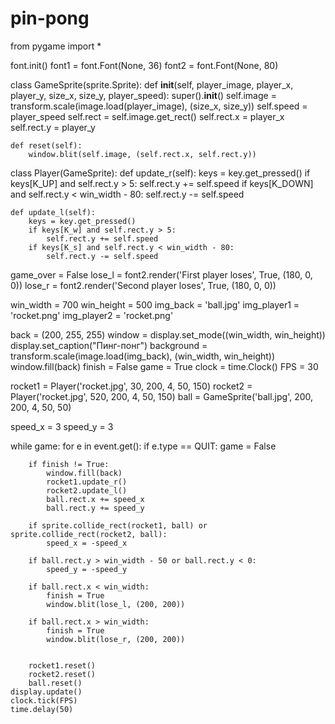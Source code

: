 # pin-pong
from pygame import *

font.init()
font1 = font.Font(None, 36)
font2 = font.Font(None, 80)

class GameSprite(sprite.Sprite):
    def __init__(self, player_image, player_x, player_y, size_x, size_y, player_speed):
        super().__init__()
        self.image = transform.scale(image.load(player_image), (size_x, size_y))
        self.speed = player_speed
        self.rect = self.image.get_rect()
        self.rect.x = player_x
        self.rect.y = player_y

    def reset(self):
        window.blit(self.image, (self.rect.x, self.rect.y))

class Player(GameSprite):
    def update_r(self):
        keys = key.get_pressed()
        if keys[K_UP] and self.rect.y > 5:
            self.rect.y += self.speed
        if keys[K_DOWN] and self.rect.y < win_width - 80:
            self.rect.y -= self.speed

    def update_l(self):
        keys = key.get_pressed()
        if keys[K_w] and self.rect.y > 5:
            self.rect.y += self.speed
        if keys[K_s] and self.rect.y < win_width - 80:
            self.rect.y -= self.speed

game_over = False
lose_l = font2.render('First player loses', True, (180, 0, 0))
lose_r = font2.render('Second player loses', True, (180, 0, 0))

win_width = 700
win_height = 500
img_back = 'ball.jpg'
img_player1 = 'rocket.png'
img_player2 = 'rocket.png'

back = (200, 255, 255)
window = display.set_mode((win_width, win_height))
display.set_caption("Пинг-понг")
background = transform.scale(image.load(img_back), (win_width, win_height))
window.fill(back)
finish = False
game = True
clock = time.Clock()
FPS = 30

rocket1 = Player('rocket.jpg', 30, 200, 4, 50, 150)
rocket2 = Player('rocket.jpg', 520, 200, 4, 50, 150)
ball = GameSprite('ball.jpg', 200, 200, 4, 50, 50)

speed_x = 3
speed_y = 3

while game:
    for e in event.get():
        if e.type == QUIT:
            game = False

        if finish != True:
            window.fill(back)
            rocket1.update_r()
            rocket2.update_l()
            ball.rect.x += speed_x
            ball.rect.y += speed_y

        if sprite.collide_rect(rocket1, ball) or sprite.collide_rect(rocket2, ball):
            speed_x = -speed_x

        if ball.rect.y > win_width - 50 or ball.rect.y < 0:
            speed_y = -speed_y

        if ball.rect.x < win_width:
            finish = True
            window.blit(lose_l, (200, 200))

        if ball.rect.x > win_width:
            finish = True
            window.blit(lose_r, (200, 200))


        rocket1.reset()
        rocket2.reset()
        ball.reset()
    display.update()
    clock.tick(FPS)
    time.delay(50)

